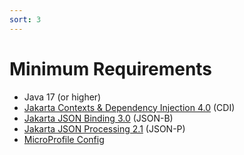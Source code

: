```yaml
---
sort: 3
---
```


# Minimum Requirements

* Java 17 (or higher)
* [Jakarta Contexts & Dependency Injection 4.0](https://jakarta.ee/specifications/cdi/4.0/) (CDI)
* [Jakarta JSON Binding 3.0](https://jakarta.ee/specifications/jsonb/3.0/) (JSON-B)
* [Jakarta JSON Processing 2.1](https://jakarta.ee/specifications/jsonp/2.1/) (JSON-P)
* [MicroProfile Config](https://microprofile.io/microprofile-config/)

